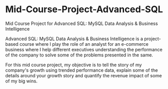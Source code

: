 # Mid-Course-Project-Advanced-SQL
Mid Course Project for Advanced SQL: MySQL Data Analysis & Business Intelligence

Advanced SQL: MySQL Data Analysis & Business Intelligence is a project-based course where I play the role of an analyst for an e-commerce business where I help different executives understanding the performance of the company to solve some of the problems presented in the same. 

For this mid course project, my objective is to tell the story of my company's growth using trended performance data, explain some of the details around your growth story and quantify the revenue impact of some of my big wins.
